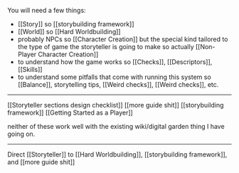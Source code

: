 You will need a few things:
- [[Story]] so [[storybuilding framework]]
- [[World]] so [[Hard Worldbuilding]]
- probably NPCs so [[Character Creation]] but the special kind tailored to the type of game the storyteller is going to make so actually [[Non-Player Character Creation]]
- to understand how the game works so [[Checks]], [[Descriptors]], [[Skills]]
- to understand some pitfalls that come with running this system so [[Balance]], storytelling tips, [[Weird checks]], [[Weird checks]], etc.

---

[[Storyteller sections design checklist]]
[[more guide shit]]
[[storybuilding framework]]
[[Getting Started as a Player]]

neither of these work well with the existing wiki/digital garden thing I have going on.

---

Direct [[Storyteller]] to [[Hard Worldbuilding]], [[storybuilding framework]], and [[more guide shit]]